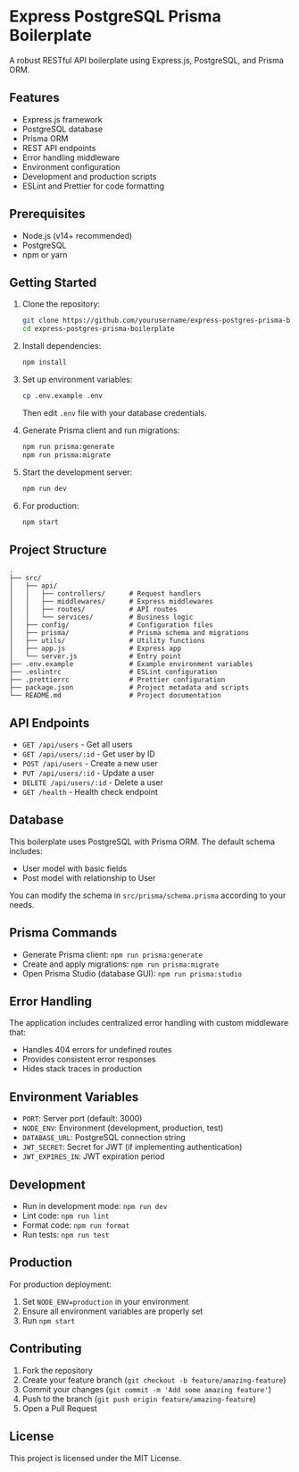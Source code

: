 # Express PostgreSQL Prisma Boilerplate

A robust RESTful API boilerplate using Express.js, PostgreSQL, and Prisma ORM.

## Features

- Express.js framework
- PostgreSQL database
- Prisma ORM
- REST API endpoints
- Error handling middleware
- Environment configuration
- Development and production scripts
- ESLint and Prettier for code formatting

## Prerequisites

- Node.js (v14+ recommended)
- PostgreSQL
- npm or yarn

## Getting Started

1. Clone the repository:
   ```bash
   git clone https://github.com/yourusername/express-postgres-prisma-boilerplate.git
   cd express-postgres-prisma-boilerplate
   ```

2. Install dependencies:
   ```bash
   npm install
   ```

3. Set up environment variables:
   ```bash
   cp .env.example .env
   ```
   Then edit `.env` file with your database credentials.

4. Generate Prisma client and run migrations:
   ```bash
   npm run prisma:generate
   npm run prisma:migrate
   ```

5. Start the development server:
   ```bash
   npm run dev
   ```

6. For production:
   ```bash
   npm start
   ```

## Project Structure

```
.
├── src/
│   ├── api/
│   │   ├── controllers/      # Request handlers
│   │   ├── middlewares/      # Express middlewares
│   │   ├── routes/           # API routes
│   │   └── services/         # Business logic
│   ├── config/               # Configuration files
│   ├── prisma/               # Prisma schema and migrations
│   ├── utils/                # Utility functions
│   ├── app.js                # Express app
│   └── server.js             # Entry point
├── .env.example              # Example environment variables
├── .eslintrc                 # ESLint configuration
├── .prettierrc               # Prettier configuration
├── package.json              # Project metadata and scripts
└── README.md                 # Project documentation
```

## API Endpoints

- `GET /api/users` - Get all users
- `GET /api/users/:id` - Get user by ID
- `POST /api/users` - Create a new user
- `PUT /api/users/:id` - Update a user
- `DELETE /api/users/:id` - Delete a user
- `GET /health` - Health check endpoint

## Database

This boilerplate uses PostgreSQL with Prisma ORM. The default schema includes:

- User model with basic fields
- Post model with relationship to User

You can modify the schema in `src/prisma/schema.prisma` according to your needs.

## Prisma Commands

- Generate Prisma client: `npm run prisma:generate`
- Create and apply migrations: `npm run prisma:migrate`
- Open Prisma Studio (database GUI): `npm run prisma:studio`

## Error Handling

The application includes centralized error handling with custom middleware that:

- Handles 404 errors for undefined routes
- Provides consistent error responses
- Hides stack traces in production

## Environment Variables

- `PORT`: Server port (default: 3000)
- `NODE_ENV`: Environment (development, production, test)
- `DATABASE_URL`: PostgreSQL connection string
- `JWT_SECRET`: Secret for JWT (if implementing authentication)
- `JWT_EXPIRES_IN`: JWT expiration period

## Development

- Run in development mode: `npm run dev`
- Lint code: `npm run lint`
- Format code: `npm run format`
- Run tests: `npm run test`

## Production

For production deployment:
1. Set `NODE_ENV=production` in your environment
2. Ensure all environment variables are properly set
3. Run `npm start`

## Contributing

1. Fork the repository
2. Create your feature branch (`git checkout -b feature/amazing-feature`)
3. Commit your changes (`git commit -m 'Add some amazing feature'`)
4. Push to the branch (`git push origin feature/amazing-feature`)
5. Open a Pull Request

## License

This project is licensed under the MIT License.
